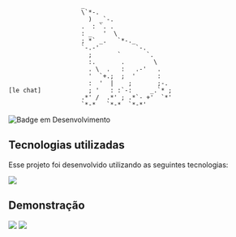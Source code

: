                         _                       
                        \`*-.                   
                          )  _`-.                
                        .  : `. .               
                        : _   '  \              
                        ; *` _.   `*-._         
                        `-.-'          `-.      
                          ;       `       `.    
                          :.       .        \   
                          . \  .   :   .-'   .  
                          '  `+.;  ;  '      :  
                          :  '  |    ;       ;-.
    [le chat]             ; '   : :`-:     _.`* ;
                        .*' /  .*' ; .*`- +'  `*'
                        `*-*   `*-*  `*-*'       
 

 ![Badge em Desenvolvimento](http://img.shields.io/static/v1?label=STATUS&message=DESENVOLVIMENTO&color=GREEN&style=for-the-badge)
 
## Tecnologias utilizadas
Esse projeto foi desenvolvido utilizando as seguintes tecnologias:

![](https://skillicons.dev/icons?i=java)

## Demonstração

![](https://github.com/vlopess/Lechat/blob/master/images/img1.png)
![](https://github.com/vlopess/Lechat/blob/master/images/img2.png)